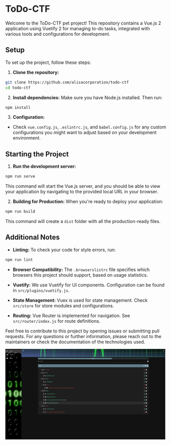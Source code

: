 # ToDo-CTF

Welcome to the ToDo-CTF pet project! This repository contains a Vue.js 2 application using Vuetify 2 for managing to-do tasks, integrated with various tools and configurations for development.

## Setup

To set up the project, follow these steps:

1. **Clone the repository:**

```bash
git clone https://github.com/alisacorporation/todo-ctf
cd todo-ctf
```

2. **Install dependencies:**
Make sure you have Node.js installed. Then run:

```bash
npm install
```
3. **Configuration:**
- Check `vue.config.js`, `.eslintrc.js`, and `babel.config.js` for any custom configurations you might want to adjust based on your development environment.

## Starting the Project

1. **Run the development server:**

```bash
npm run serve
```
This command will start the Vue.js server, and you should be able to view your application by navigating to the provided local URL in your browser.

2. **Building for Production:**
When you're ready to deploy your application:

```bash
npm run build
```

This command will create a `dist` folder with all the production-ready files.

## Additional Notes

- **Linting:** To check your code for style errors, run:

```bash
npm run lint
```

- **Browser Compatibility:** The `.browserslistrc` file specifies which browsers this project should support, based on usage statistics.

- **Vuetify:** We use Vuetify for UI components. Configuration can be found in `src/plugins/vuetify.js`.

- **State Management:** Vuex is used for state management. Check `src/store` for store modules and configurations.

- **Routing:** Vue Router is implemented for navigation. See `src/router/index.js` for route definitions.

Feel free to contribute to this project by opening issues or submitting pull requests. For any questions or further information, please reach out to the maintainers or check the documentation of the technologies used.

![Screenshot](https://raw.githubusercontent.com/alisacorporation/todo-ctf/master/Screenshot_2023-08-11_14-25-27.png)
